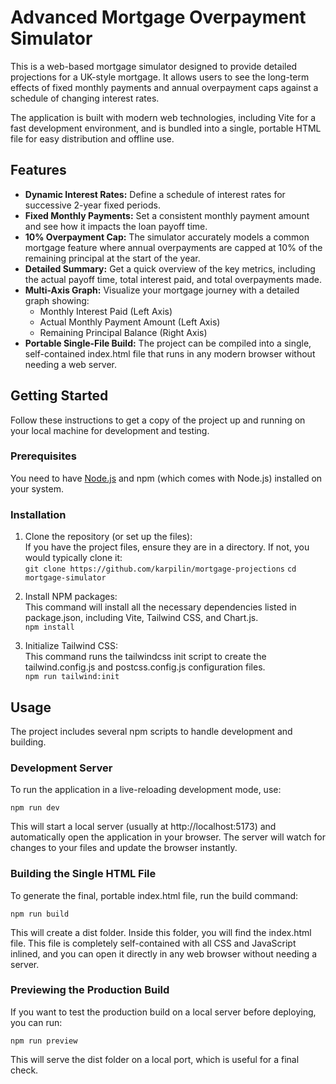 # **Advanced Mortgage Overpayment Simulator**

This is a web-based mortgage simulator designed to provide detailed projections for a UK-style mortgage. It allows users to see the long-term effects of fixed monthly payments and annual overpayment caps against a schedule of changing interest rates.

The application is built with modern web technologies, including Vite for a fast development environment, and is bundled into a single, portable HTML file for easy distribution and offline use.

## **Features**

* **Dynamic Interest Rates:** Define a schedule of interest rates for successive 2-year fixed periods.
* **Fixed Monthly Payments:** Set a consistent monthly payment amount and see how it impacts the loan payoff time.
* **10% Overpayment Cap:** The simulator accurately models a common mortgage feature where annual overpayments are capped at 10% of the remaining principal at the start of the year.
* **Detailed Summary:** Get a quick overview of the key metrics, including the actual payoff time, total interest paid, and total overpayments made.
* **Multi-Axis Graph:** Visualize your mortgage journey with a detailed graph showing:
    * Monthly Interest Paid (Left Axis)
    * Actual Monthly Payment Amount (Left Axis)
    * Remaining Principal Balance (Right Axis)
* **Portable Single-File Build:** The project can be compiled into a single, self-contained index.html file that runs in any modern browser without needing a web server.

## **Getting Started**

Follow these instructions to get a copy of the project up and running on your local machine for development and testing.

### **Prerequisites**

You need to have [Node.js](https://nodejs.org/) and npm (which comes with Node.js) installed on your system.

### **Installation**

1. Clone the repository (or set up the files):  
   If you have the project files, ensure they are in a directory. If not, you would typically clone it:  
   `git clone https://github.com/karpilin/mortgage-projections`
   `cd mortgage-simulator`

2. Install NPM packages:  
   This command will install all the necessary dependencies listed in package.json, including Vite, Tailwind CSS, and Chart.js.  
   `npm install`

3. Initialize Tailwind CSS:  
   This command runs the tailwindcss init script to create the tailwind.config.js and postcss.config.js configuration files.  
   `npm run tailwind:init`

## **Usage**

The project includes several npm scripts to handle development and building.

### **Development Server**

To run the application in a live-reloading development mode, use:

`npm run dev`

This will start a local server (usually at http://localhost:5173) and automatically open the application in your browser. The server will watch for changes to your files and update the browser instantly.

### **Building the Single HTML File**

To generate the final, portable index.html file, run the build command:

`npm run build`

This will create a dist folder. Inside this folder, you will find the index.html file. This file is completely self-contained with all CSS and JavaScript inlined, and you can open it directly in any web browser without needing a server.

### **Previewing the Production Build**

If you want to test the production build on a local server before deploying, you can run:

`npm run preview`

This will serve the dist folder on a local port, which is useful for a final check.